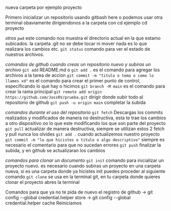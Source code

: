 nueva carpeta por ejemplo proyecto

Primero inicializar un repositorio usando gitbash here
o podemos usar otra terminal obaviamente dirigiendonos a la carpeta con cd
ejemplo cd proyecto

_otros_
`pwd` este comando nos muestra el directorio actual en la que estamo subicados.
la carpeta .git no se debe tocar ni mover nada es lo que realizara los cambios etc.
`git status` comando para ver el estado de nuestros archivos.

_comandos de github cuando creas un repositorio nuevo y subiras un archivo_
`git add` README.md o `git add .` es el comando para agregar los archivos a la tarea de accion 
`git commit -m "titulo o tema o como lo llames xd"` es el comando para crear el primer punto de control, especificando lo que hay o hicimos
`git branch -M main` es el comando para crear la rama principal
`git remote add origin https://github.com/JossRV/prueba.git` dirigir donde subir todo al repositorio de github
`git push -u origin main` completar la subida

_comandos durante el uso del repositorio_
`git fetch` Descargas los commits realizados y modificados de manera no destructiva, esta te trae los cambios a otro dispositivo
oo lo que este modificando los que son parte del proyecto
`git pull` actualizar de manera destructiva, siempre se utilizan estos 2 fetch y pull nunca los olvides
`git add .` cuando actualizemos nuestro proyecto
`git commit -m "lo que hicistes o titulo o algo descriptivo"` siempre es necesario el comentario para que no sucedan errores
`git push` finalizar la subida, y en github se actualizaran los cambios

_comandos para clonar un documento_
`git init` comando para inicializar un proyecto nuevo. es necesario cuando subiras un proyecto en una carpeta nueva, 
si es una carpeta donde ya hicistes init puedes proceder al siguiente comando
`git clone` se usa en la terminal git, en tu carpeta donde quieres clonar el proyecto abres la terminal

Comandos para que ya no te pida de nuevo el registro de github
-> git config --global credential.helper store
-> git config --global credential.helper cache
Reiniciamos